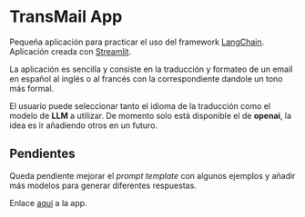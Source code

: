 # TransMail App
Pequeña aplicación para practicar el uso del framework [LangChain](https://python.langchain.com/en/latest/modules/models/llms/getting_started.html).<br>
Aplicación creada con [Streamlit](https://docs.streamlit.io/library/get-started).<br>

La aplicación es sencilla y consiste en la traducción y formateo de un email en español al inglés o al francés con la correspondiente dandole un tono más formal.

El usuario puede seleccionar tanto el idioma de la traducción como el modelo de **LLM** a utilizar. 
De momento solo está disponible el de **openai**, la idea es ir añadiendo otros en un futuro.

## Pendientes
Queda pendiente mejorar el *prompt template* con algunos ejemplos y añadir más modelos para generar diferentes respuestas.

Enlace [aquí](http://transmail.streamlit.app) a la app.
